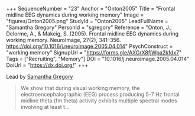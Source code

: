 +++
SequenceNumber = "23"
Anchor = "Onton2005"
Title = "Frontal midline EEG dynamics during working memory"
Image = "figures/Onton2005.png"
StudyId = "Onton2005"
LeadFullName = "Samantha Gregory"
PersonId = "sgregory"
Reference = "Onton, J., Delorme, A., & Makeig, S. (2005). Frontal midline EEG dynamics during working memory. NeuroImage, 27(2), 341–356. https://doi.org/10.1016/j.neuroimage.2005.04.014"
PsychConstruct = "working memory"
SignupUrl = "https://forms.gle/AXGrX8fjWpa2kfdx7"
Tags = ["Recruiting", "Memory"]
DOI = "10.1016/j.neuroimage.2005.04.014"
DoiUrl = "https://dx.doi.org/"
+++

Lead by [Samantha Gregory](/people/#sgregory)


> We show that during visual working memory, the electroencephalographic (EEG) process producing 5-7 Hz frontal midline theta (fm theta) activity exhibits multiple spectral modes involving at least t...